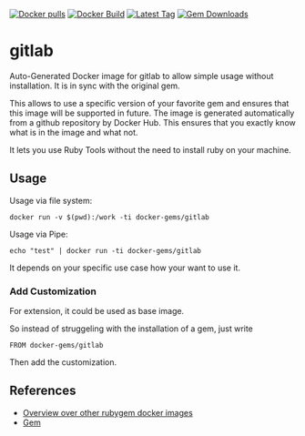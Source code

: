 [![Docker pulls](https://img.shields.io/docker/pulls/rubygem/gitlab.svg)](https://hub.docker.com/r/rubygem/gitlab/)
[![Docker Build](https://img.shields.io/docker/automated/rubygem/gitlab.svg)](https://hub.docker.com/r/rubygem/gitlab/)
[![Latest Tag](https://img.shields.io/github/tag/docker-rubygem/gitlab.svg)](https://hub.docker.com/r/rubygem/gitlab/)
[![Gem Downloads](https://img.shields.io/gem/dt/gitlab.svg)](https://rubygems.org/gems/gitlab/)
# gitlab

Auto-Generated Docker image for gitlab to allow simple usage without installation.
It is in sync with the original gem.

This allows to use a specific version of your favorite gem and ensures that this image will be supported in future.
The image is generated automatically from a github repository by Docker Hub.
This ensures that you exactly know what is in the image and what not.

It lets you use Ruby Tools without the need to install ruby on your machine.

## Usage

Usage via file system:

`docker run -v $(pwd):/work -ti docker-gems/gitlab`

Usage via Pipe:

`echo "test" | docker run -ti docker-gems/gitlab`

It depends on your specific use case how your want to use it.

### Add Customization

For extension, it could be used as base image.

So instead of struggeling with the installation of a gem, just write

`FROM docker-gems/gitlab`

Then add the customization.

## References

 - [Overview over other rubygem docker images](https://github.com/thinkbot/docker-rubygem)
 - [Gem](https://rubygems.org/gems/gitlab/)
